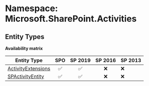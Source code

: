 # Namespace: Microsoft.SharePoint.Activities

## Entity Types

**Availability matrix**

Entity Type | SPO | SP 2019 | SP 2016 | SP 2013
----------|:---:|:-------:|:-------:|:-------
[ActivityExtensions](./EntityTypes/ActivityExtensions.md) | ✅ | ✅ | ❌ | ❌
[SPActivityEntity](./EntityTypes/SPActivityEntity.md) | ✅ | ✅ | ❌ | ❌